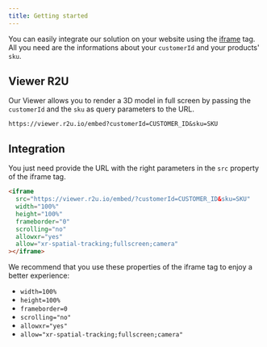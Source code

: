 ```yaml
---
title: Getting started
---
```


You can easily integrate our solution on your website using the [iframe](https://developer.mozilla.org/pt-BR/docs/Web/HTML/Element/iframe) tag. All you need are the informations about your `customerId` and your products' `sku`.

## Viewer R2U

Our Viewer allows you to render a 3D model in full screen by passing the `customerId` and the `sku` as query parameters to the URL.

```
https://viewer.r2u.io/embed?customerId=CUSTOMER_ID&sku=SKU
```

## Integration

You just need provide the URL with the right parameters in the `src` property of the iframe tag.

```html
<iframe
  src="https://viewer.r2u.io/embed/?customerId=CUSTOMER_ID&sku=SKU"
  width="100%"
  height="100%"
  frameborder="0"
  scrolling="no"
  allowxr="yes"
  allow="xr-spatial-tracking;fullscreen;camera"
></iframe>
```

We recommend that you use these properties of the iframe tag to enjoy a better experience:

- `width=100%`
- `height=100%`
- `frameborder=0`
- `scrolling="no"`
- `allowxr="yes"`
- `allow="xr-spatial-tracking;fullscreen;camera"`
